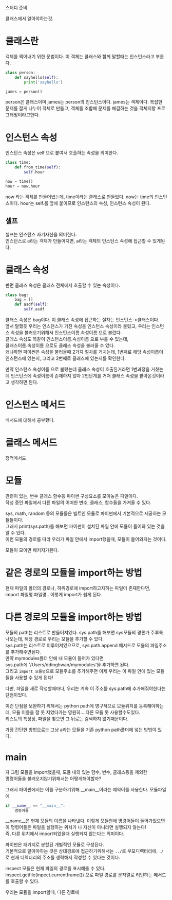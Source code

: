 스터디 준비


클래스에서 알아야하는것.

# 클래스란
객체를 찍어내기 위한 문법이다.
이 객체는 클래스와 함께 말할때는 인스턴스라고 부른다.

```python
class person:
    def sayhello(self):
        print('sayhello')

james = person()
```

person은 클래스이며 james는 person의 인스턴스이다.
james는 객체이다.
복잡한 문제를 잘게 나누어 객체로 만들고, 객체를 조합해 문제를 해결하는 것을  객체지향 프로그래밍이라고한다.


# 인스턴스 속성
인스턴스 속성은 self.으로 붙여서 호출하는 속성을 의미한다.  
```python
class time:
    def from_time(self):
        self.hour

now = time()
hour = now.hour
```
now 라는 객체를 만들어냈는데, time이라는 클래스로 만들었다. 
now는 time의 인스턴스이다.
hour는 self.를 앞에 붙이므로 인스턴스의 속성, 인스턴스 속성이 된다.

## 셀프
셀프는 인스턴스 자기자신을 의미한다.  
인스턴스로 a라는 객체가 만들어지면, a라는 객체의 인스턴스 속성에 접근할 수 있게된다.


# 클래스 속성
반면 클래스 속성은 클래스 전체에서 호출할 수 있는 속성이다.
```python
class bag:
    bag = []
    def asdf(self):
        self.asdf
```
클래스 속성은 bag이다. 이 클래스 속성에 접근하는 절차는 인스턴스->클래스이다.  
앞서 말했듯 우리는 인스턴스가 가진 속성을 인스턴스 속성이라 불렀고, 우리는 인스턴스 속성을 불러오기위해서
인스턴스이름.속성이름 으로 불렀다.  
클래스 속성도 똑같이 인스턴스이름.속성이름 으로 부를 수 있는데,  
클래스이름.속성이름 으로도 클래스 속성을 불러올 수 있다.  
왜냐하면 파이썬은 속성을 불러올때 2가지 절차를 거치는데, 1번째로 해당 속성이름이 인스턴스에 있는지, 그리고 2번째로 클래스에 있는지를 확인한다.

만약 인스턴스.속성이름 으로 불렀는데 클래스 속성이 호출된거라면 1번과정을 거쳤는데 인스턴스에 속성이름이 존재하지 않아 2번단계를 거쳐 클래스 속성을 받아온것이라고
생각하면 된다. 


# 인스턴스 메서드
메서드에 대해서 공부했다.  


# 클래스 메서드
정적메서드


# 모듈
관련이 있는, 변수 클래스 함수등 파이썬 구성요소를 모아놓은 파일이다.  
작성 중인 파일에서 다른 파일의 어떠한 변수, 클래스, 함수들을 가져올 수 있다.  

sys, math, random 등의 모듈들은 빌트인 모듈로 파이썬에서 기본적으로 제공하는 모듈들이다.  
그래서 print(sys.path)를 해보면 파이썬이 설치된 파일 안에 모듈이 들어와 있는 것을 알 수 있다.  
이런 모듈의 경로를 따라 우리가 파일 안에서 import했을때, 모듈이 들어와지는 것이다. 

모듈이 모이면 패키지가된다.  

# 같은 경로의 모듈을 import하는 방법
현재 파일의 폴더의 경로나, 하위경로에 import하고자하는 파일이 존재한다면,  
import 파일명.파일명.. 이렇게 import가 쉽게 된다.


# 다른 경로의 모듈을 import하는 방법
모듈의 path는 리스트로 만들어져있다.
sys.path를 해보면 sys모듈의 경론가 주루룩 나오는데, 해당 경로로 우리는 모듈을 추가할 수 있다.  
sys.path는 리스트로 이루어져있으므로, sys.path.append 메서드로 모듈의 파일주소를 추가해주면된다.  
만약 mymodules폴더 안에 내 모듈이 들어가 있다면  
sys.path에 '/Users/ddinghwan/mymodules'을 추가하면 된다.  
그리고 `import 모듈명`으로 모듈주소를 추가해주면 이제 우리는 이 파일 안에 있는 모듈들을 사용할 수 있게 된다!  

다만, 파일을 새로 작성할때마다, 우리는 계속 이 주소를 sys.path에 추가해줘야한다는 단점이있다.  

이런 단점을 보완하기 위해서는 python path에 영구적으로 모듈위치를 등록해야하는데, 모듈 이름을 잘 못 지었다가는 영원히....다른 모듈 못 사용할수도있다.  
리스트의 특성상, 파일을 찾으면 그 뒤로는 검색하지 않기때문이다.  

가장 간단한 방법으로는 그냥 a라는 모듈을 기존 python path폴더에 넣는 방법이 있다. 

# __main__
자 그럼 모듈을 import했을때, 모듈 내의 있는 함수, 변수, 클래스등을 제외한  
명령어들을 불러오지않기위해서는 어떻게해야할까?

그래서 파이썬에서는 이를 구분하기위해 
__main__이라는 예약어를 사용한다. 
모듈파일에
```python
if __name__ == "__main__":
    명령어들
```
__name__은 현재 모듈의 이름을 나타낸다.
이렇게 모듈안에 명령어들이 들어가있으면 이 명령어들은
파일을 실행하는 위치가 나 자신이 아니라면 실행되지 않는다!  
즉, 다른 위치에서 import되었을때 실행되지 않는다는 의미이다.  


파이썬은 패키지로 분할된 개별적인 모듈로 구성된다.  
기본적으로 알아야하는 것은 상대경로에 접근하기위해서는 
`../`로 부모디렉터리에, `./`로 현재 디렉터리의 주소를 생략해서 작성할 수 있다는 것이다.  


inspect 모듈은 현재 파일의 경로를  표시해줄 수 있다. 
inspect.getfile(inpect.currentframe()) 으로 파일 경로를 문자열로 리턴하는 메서드를 호출할 수 있다.  

우리는 모듈을 import할때, 다른 경로에 



